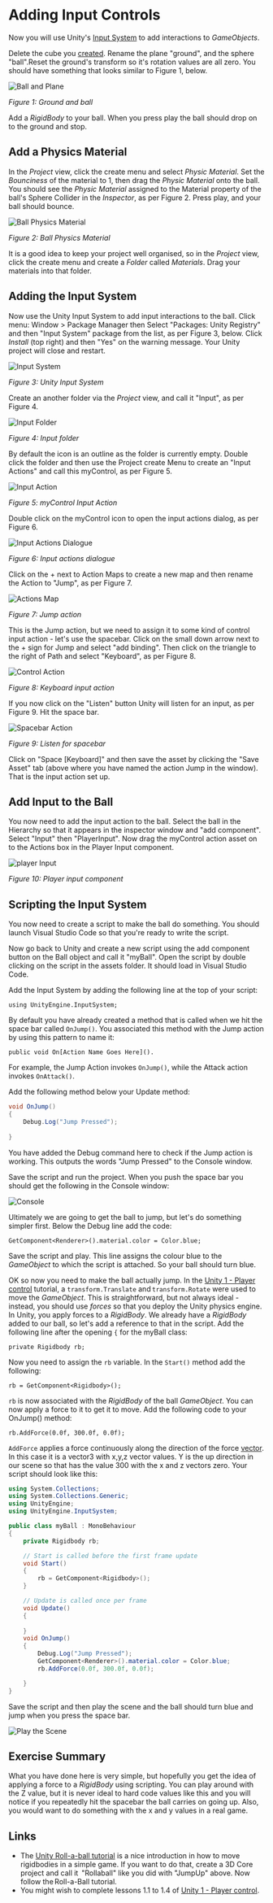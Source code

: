 # Adding Input Controls

Now you will use Unity's [Input System](https://docs.unity3d.com/Packages/com.unity.inputsystem@1.14/manual/index.html) to add interactions to _GameObjects_.

Delete the cube you [created](./creating3DObjects.md). Rename the plane "ground", and the sphere "ball".Reset the ground's transform so it's rotation values are all zero. You should have something that looks similar to Figure 1, below.

![Ball and Plane](./images/groundAndBall.png)

_Figure 1: Ground and ball_

Add a _RigidBody_ to your ball. When you press play the ball should drop on to the ground and stop.

## Add a Physics Material

In the _Project_ view, click the create menu and select _Physic Material_. Set the _Bounciness_ of the material to 1, then drag the _Physic Material_ onto the ball. You should see the _Physic Material_ assigned to the Material property of the ball's Sphere Collider in the _Inspector_, as per Figure 2. Press play, and your ball should bounce.

![Ball Physics Material](./images/ballPhsyicsMaterial.png)

_Figure 2: Ball Physics Material_

It is a good idea to keep your project well organised, so in the _Project_ view, click the create menu and create a _Folder_ called _Materials_. Drag your materials into that folder.

## Adding the Input System

Now use the Unity Input System to add input interactions to the ball. Click menu: Window > Package Manager then Select "Packages: Unity Registry" and then "Input System" package from the list, as per Figure 3, below. Click _Install_ (top right) and then "Yes" on the warning message. Your Unity project will close and restart.

![Input System](./images/unityInputSystem.png)

_Figure 3: Unity Input System_

Create an another folder via the _Project_ view, and call it "Input", as per Figure 4.

![Input Folder](./images/inputFolder.png)

_Figure 4: Input folder_

By default the icon is an outline as the folder is currently empty. Double click the folder and then use the Project create Menu to create an "Input Actions" and call this myControl, as per Figure 5.

![Input Action](./images/myControl.png)

_Figure 5: myControl Input Action_

Double click on the myControl icon to open the input actions dialog, as per Figure 6.

![Input Actions Dialogue](./images/inputActionsDialogue.png)

_Figure 6: Input actions dialogue_

Click on the + next to Action Maps to create a new map and then rename the Action to "Jump", as per Figure 7.

![Actions Map](./images/jumpAction.png)

_Figure 7: Jump action_

This is the Jump action, but we need to assign it to some kind of control input action - let's use the spacebar. Click on the small down arrow next to the + sign for Jump and select "add binding". Then click on the triangle to the right of Path and select "Keyboard", as per Figure 8.

![Control Action](./images/keyboardInputAction.png)

_Figure 8: Keyboard input action_

If you now click on the "Listen" button Unity will listen for an input, as per Figure 9. Hit the space bar.

![Spacebar Action](./images/spacebarListen.png)

_Figure 9: Listen for spacebar_

Click on "Space [Keyboard]" and then save the asset by clicking the "Save Asset" tab (above where you have named the action Jump in the window). That is the input action set up. 

## Add Input to the Ball

You now need to add the input action to the ball. Select the ball in the Hierarchy so that it appears in the inspector window and "add component". Select "Input" then "PlayerInput". Now drag the myControl action asset on to the Actions box in the Player Input component.

![player Input](./images/playerInputComponent.png)

_Figure 10: Player input component_

## Scripting the Input System

You now need to create a script to make the ball do something. You should launch Visual Studio Code so that you're ready to write the script.  

Now go back to Unity and create a new script using the add component button on the Ball object and call it "myBall". Open the script by double clicking on the script in the assets folder. It should load in Visual Studio Code.  

Add the Input System by adding the following line at the top of your script:

`using UnityEngine.InputSystem;`

By default you have already created a method that is called when we hit the space bar called `OnJump()`. You associated this method with the Jump action by using this pattern to name it:

`public void On[Action Name Goes Here]().`

For example, the Jump Action invokes `OnJump()`, while the Attack action invokes `OnAttack()`.

Add the following method below your Update method:

```csharp
void OnJump() 
{ 
    Debug.Log("Jump Pressed"); 
         
} 
```

You have added the Debug command here to check if the Jump action is working. This outputs the words "Jump Pressed" to the Console window.

Save the script and run the project. When you push the space bar you should get the following in the Console window:

![Console](./images/unityFundamentalsimage10.png)

Ultimately we are going to get the ball to jump, but let's do something simpler first. Below the Debug line add the code: 

`GetComponent<Renderer>().material.color = Color.blue;`

Save the script and play. This line assigns the colour blue to the _GameObject_ to which the script is attached. So your ball should turn blue. 

OK so now you need to make the ball actually jump. In the [Unity 1 - Player control](https://learn.unity.com/project/unit-1-driving-simulation?missionId=5f71fe63edbc2a00200e9de0&pathwayId=5f7e17e1edbc2a5ec21a20af&contentId=5f7229b2edbc2a001f834db7) tutorial, a `transform.Translate` and `transform.Rotate` were used to move the _GameObject_. This is straightforward, but not always ideal - instead, you should use _forces_ so that you deploy the Unity physics engine. In Unity, you apply forces to a _RigidBody_. We already have a _RigidBody_ added to our ball, so let's add a reference to that in the script. Add the following line after the opening `{` for the myBall class:

`private Rigidbody rb;`

Now you need to assign the `rb` variable. In the `Start()` method add the following:

`rb = GetComponent<Rigidbody>();`

`rb` is now associated with the _RigidBody_ of the ball _GameObject_. You can now apply a force to it to get it to move. Add the following code to your OnJump() method:

`rb.AddForce(0.0f, 300.0f, 0.0f);`

`AddForce` applies a force continuously along the direction of the force [vector](./vectors.md). In this case it is a vector3 with x,y,z vector values. Y is the up direction in our scene so that has the value 300 with the x and z vectors zero. Your script should look like this:

```csharp
using System.Collections; 
using System.Collections.Generic; 
using UnityEngine; 
using UnityEngine.InputSystem; 

public class myBall : MonoBehaviour 
{ 
    private Rigidbody rb; 

    // Start is called before the first frame update 
    void Start() 
    { 
        rb = GetComponent<Rigidbody>(); 
    } 

    // Update is called once per frame 
    void Update() 
    { 
         
    } 
    void OnJump() 
    { 
        Debug.Log("Jump Pressed"); 
        GetComponent<Renderer>().material.color = Color.blue; 
        rb.AddForce(0.0f, 300.0f, 0.0f); 

    } 
}
```

Save the script and then play the scene and the ball should turn blue and jump when you press the space bar. 

![Play the Scene](./images/unityFundamentalsimage11.png)

## Exercise Summary

What you have done here is very simple, but hopefully you get the idea of applying a force to a _RigidBody_ using scripting. You can play around with the Z value, but it is never ideal to hard code values like this and you will notice if you repeatedly hit the spacebar the ball carries on going up. Also, you would want to do something with the x and y values in a real game.  

## Links

- The [Unity Roll-a-ball tutorial](https://learn.unity.com/tutorial/setting-up-the-game?uv=2020.2&projectId=5f158f1bedbc2a0020e51f0d) is a nice introduction in how to move rigidbodies in a simple game. If you want to do that, create a 3D Core project and call it  "Rollaball" like you did with "JumpUp" above. Now follow the Roll-a-Ball tutorial.
- You might wish to complete lessons 1.1 to 1.4 of [Unity 1 - Player control](https://learn.unity.com/project/unit-1-driving-simulation?missionId=5f71fe63edbc2a00200e9de0&pathwayId=5f7e17e1edbc2a5ec21a20af&contentId=5f7229b2edbc2a001f834db7).
